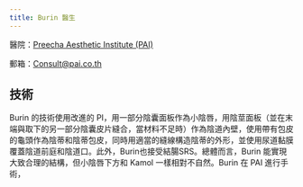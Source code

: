 ```yaml
---
title: Burin 醫生
---
```


醫院：[Preecha Aesthetic Institute (PAI)](https://pai.co.th/)

郵箱：<Consult@pai.co.th>

## 技術

Burin 的技術使用改進的 PI，用一部分陰囊面板作為小陰唇，用陰莖面板（並在末端與取下的另一部分陰囊皮片縫合，當材料不足時）作為陰道內壁，使用帶有包皮的龜頭作為陰蒂和陰蒂包皮，同時用適當的縫線構造陰蒂的外形，並使用尿道黏膜覆蓋陰道前庭和陰道口。此外，Burin也接受結腸SRS。總體而言，Burin 能實現大致合理的結構，但小陰唇下方和 Kamol 一樣相對不自然。Burin 在 PAI 進行手術，
